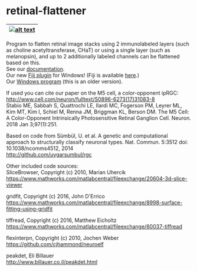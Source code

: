 # retinal-flattener

| [![alt text](https://github.com/mschiel/retinal-flattener/blob/master/wiki/images/sequence2.jpg)](https://github.com/mschiel/retinal-flattener/wiki) |
| --- |

Program to flatten retinal image stacks using 2 immunolabeled layers (such as choline acetyltransferase, CHaT)
or using a single layer (such as melanopsin), and up to 2 additionally labeled channels can be flattened based on this.   
See our [documentation](https://github.com/mschiel/retinal-flattener/wiki).    
Our new [Fiji plugin](https://github.com/mschiel/retinal-flattener/releases/tag/v17.FJ) for Windows!   (Fiji is available [here](https://fiji.sc/).)   
Our [Windows program](https://github.com/mschiel/retinal-flattener/releases/tag/v17.1) (this is an older version).

If used you can cite our paper on the M5 cell, a color-opponent ipRGC:    
http://www.cell.com/neuron/fulltext/S0896-6273(17)31083-8    
Stabio ME, Sabbah S, Quattrochi LE, Ilardi MC, Fogerson PM, Leyrer ML, Kim MT, Kim I, Schiel M, Renna JM, Briggman KL, Berson DM. The M5 Cell: A Color-Opponent Intrinsically Photosensitive Retinal Ganglion Cell. Neuron. 2018 Jan 3;97(1):251.
  



Based on code from Sümbül, U. et al. A genetic and computational approach to structurally classify neuronal types. Nat. Commun. 5:3512 doi: 10.1038/ncomms4512, 2014    
http://github.com/uygarsumbul/rgc



Other included code sources:    
SliceBrowser, Copyright (c) 2010, Marian Uhercik     
https://www.mathworks.com/matlabcentral/fileexchange/20604-3d-slice-viewer

gridfit, Copyright (c) 2016, John D'Errico      
https://www.mathworks.com/matlabcentral/fileexchange/8998-surface-fitting-using-gridfit

tiffread, Copyright (c) 2016, Matthew Eicholtz     
https://www.mathworks.com/matlabcentral/fileexchange/60037-tiffread

flexinterpn, Copyright (c) 2010, Jochen Weber     
https://github.com/cjhammond/neuroelf

peakdet, Eli Billauer   
http://www.billauer.co.il/peakdet.html
